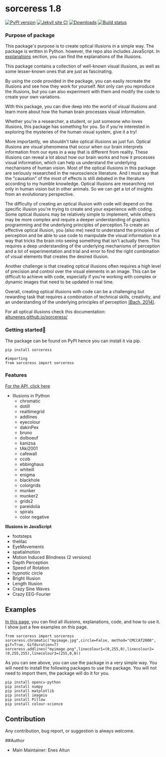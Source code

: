 # sorceress 1.8

[![PyPI version](https://badge.fury.io/py/sorceress.svg)](https://badge.fury.io/py/sorceress) [![Jekyll site CI](https://github.com/altunenes/sorceress/actions/workflows/jekyll.yml/badge.svg)](https://github.com/altunenes/sorceress/actions/workflows/jekyll.yml)
[![Downloads](https://pepy.tech/badge/sorceress)](https://pepy.tech/project/sorceress)
[![Build status](https://ci.appveyor.com/api/projects/status/71rohei2h9q6ru0s?svg=true)](https://ci.appveyor.com/project/altunenes/sorceress)


### Purpose of package

This package's purpose is to create optical illusions in a simple way. The package is written in Python. however, the repo also includes JavaScript.  In [explanations](https://altunenes.github.io/sorceress/explanations%20of%20illusions/) section, you can find the explanations of the illusions.

This package contains a collection of well-known visual illusions, as well as some lesser-known ones that are just as fascinating.

By using the code provided in the package, you can easily recreate the illusions and see how they work for yourself.
Not only can you reproduce the illusions, but you can also experiment with them and modify the code to create your own variations.

With this package, you can dive deep into the world of visual illusions and learn more about how the human brain processes visual information.

Whether you're a researcher, a student, or just someone who loves illusions, this package has something for you. So if you're interested in exploring the mysteries of the human visual system, give it a try!

More importantly, we shouldn't take optical illusions as just fun. Optical illusions are visual phenomena that occur when our brain interprets information from our eyes in a way that is different from reality. These illusions can reveal a lot about how our brain works and how it processes visual information, which can help us understand the underlying mechanisms of human vision. Most of the optical illusions in this package are seriously researched in the neuroscience literature. And I must say that the "causation" of the most of effects is still debated in the literature according to my humble knowledge. Optical illusions are researching not only in human vision but in other animals. So we can get a lot of insights from an evolutionary perspective.

The difficulty of creating an optical illusion with code will depend on the specific illusion you're trying to create and your experience with coding. Some optical illusions may be relatively simple to implement, while others may be more complex and require a deeper understanding of graphics programming and the underlying principles of perception.To create an effective optical illusion, you (also me) need to understand the principles of perception and be able to use code to manipulate the visual information in a way that tricks the brain into seeing something that isn't actually there. This requires a deep understanding of the underlying mechanisms of perception and a lot of experimentation and trial and error to find the right combination of visual elements that creates the desired illusion.

Another challenge is that creating optical illusions often requires a high level of precision and control over the visual elements in an image. This can be difficult to achieve with code, especially if you're working with complex or dynamic images that need to be updated in real time.

Overall, creating optical illusions with code can be a challenging but rewarding task that requires a combination of technical skills, creativity, and an understanding of the underlying principles of perception  [(Bach, 2014)](https://pubmed.ncbi.nlm.nih.gov/25420328/).

For all optical illusions check this documentation: [altunenes.github.io/sorceress/](https://altunenes.github.io/sorceress/)

### Getting started🚀️

The package can be found on PyPI hence you can install it via pip.

```
pip install sorceress
```

```
#importing
from sorceress import sorceress
```

### Features

[For the API, click here](https://altunenes.github.io/sorceress/api_reference/)

+ Illusions in Python
  - chromatic
  - dotill
  - realtimegrid
  - addlines
  - eyecolour
  - dakinPex
  - bruno
  - dolboeuf
  - kanizsa
  - tAki2001
  - cafewall
  - ccob
  - ebbinghaus
  - whiteill
  - enigma
  - blackhole
  - colorgrids
  - munker
  - munker2
  - grids2
  - pareidolia
  - spirals
  - color negative

 **Illusions in JavaScript**

  - footsteps
  - thelilac
  - EyeMovements
  - spatialmotion
  - Motion Induced Blindness (2 versions)
  - Depth Perception
  - Speed of Rotation
  - hypnotic circle
  - Bright Illusion
  - Length Illusion
  - Crazy Sine Waves
  - Crazy EEG-Fourier
  
## Examples

[In this page](https://altunenes.github.io/sorceress/explanations%20of%20illusions/), you can find all illusions, explanations, code, and how to use it. I show just a few examples on this page.

```
from sorceress import sorceress
sorceress.chromatic("myimage.jpg",circle=False, method="CMCCAT2000", gif=True, Gifduration=7)
sorceress.addlines("myimage.png",linecolour1=(0,255,0),linecolour2=(0,255,255),linecolour3=(255,0,0))
```

As you can see above, you can use the package in a very simple way. You will need to install the following packages to use the package. You will not need to import them, the package will do it for you.

```
pip install opencv-python
pip install numpy
pip install matplotlib
pip install imageio
pip install Pillow
pip install colour-science
```

## Contribution

Any contribution, bug report, or suggestion is always welcome.

##Author

+ Main Maintainer: Enes Altun
